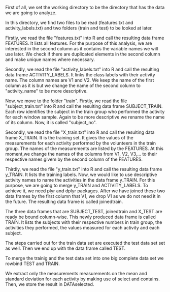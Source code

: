 First of all, we set the working directory to be the directory that has the data we are going to analyze. 

In this directory, we find two files to be read (features.txt and activity_labels.txt) and two folders (train and test)
to be looked at later.

Firstly, we read the file "features.txt" into R and call the resulting data frame FEATURES. It lists all features. For the purpose of this analysis, we are interested in the second column as it contains the variable names we will use later. We check if there are duplicated elements in the second column and make unique names where necessary.

Secondly, we read the file "activity_labels.txt" into R and call the resulting data frame ACTIVITY_LABELS. It links the class labels with their activity name. The column names are V1 and V2. We keep the name of the first column as it is but we change the name of the second column to "activity_name" to be more descriptive.

Now, we move to the folder "train". Firstly, we read the file "subject_train.txt" into R and call the resulting data frame SUBJECT_TRAIN. Each row identifies the subject in the train group who performed the activity for each window sample. Again to be more descriptive we rename the name of its column. Now, it is called "subject_no".

Secondly, we read the file "X_train.txt" into R and call the resulting data frame X_TRAIN. It is the training set. It gives the values of the measurements for each activity performed by the volunteers in the train group. The names of the measurements are listed by the FEATURES. At this moment,we change the names of the columns from V1, V2, V3,... to their respective names givem by the second column of the FEATURES.

Thirdly, we read the file "y_train.txt" into R and call the resulting data frame y_TRAIN. It lists the training labels. Now, we would like to use descriptive activity names to name the activities in the data frame y_TRAIN. For this purpose, we are going to merge y_TRAIN and ACTIVITY_LABELS. To achieve it, we need plyr and dplyr packages. After we have joined these two data frames by the first column that V1, we drop V1 as we do not need it in the future. The resulting data frame is called joinedtrain.

The three data frames that are SUBJECT_TEST, joinedtrain and X_TEST are ready be bound column-wise. This newly produced data frame is called TRAIN. It lists the subjects with their respective numbers in train group, the activities they performed, the values measured for each activity and each subject.

The steps carried out for the train data set are executed the test data set set as well. Then we end up with the data frame called TEST. 

To merge the trainig and the test data set into one big complete data set we rowbind TEST and TRAIN. 

We extract only the measurements measurements on the mean and standard deviation for each activity by making use of select and contains. Then, we store the result in DATAselected.














